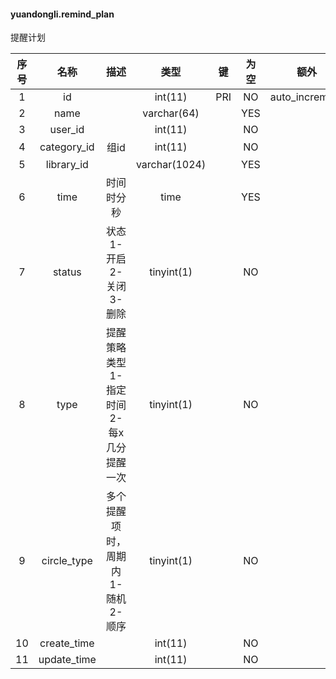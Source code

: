 #### yuandongli.remind_plan 
提醒计划

| 序号 | 名称 | 描述 | 类型 | 键 | 为空 | 额外 | 默认值 |
| :--: | :--: | :--: | :--: | :--: | :--: | :--: | :--: |
| 1 | id |  | int(11) | PRI | NO | auto_increment |  |
| 2 | name |  | varchar(64) |  | YES |  |  |
| 3 | user_id |  | int(11) |  | NO |  | 0 |
| 4 | category_id | 组id | int(11) |  | NO |  | 0 |
| 5 | library_id |  | varchar(1024) |  | YES |  |  |
| 6 | time | 时间时分秒 | time |  | YES |  | 00:00:00 |
| 7 | status | 状态 1-开启 2-关闭 3-删除 | tinyint(1) |  | NO |  | 1 |
| 8 | type | 提醒策略类型 1-指定时间 2-每x几分提醒一次  | tinyint(1) |  | NO |  | 1 |
| 9 | circle_type | 多个提醒项时，周期内 1-随机 2-顺序 | tinyint(1) |  | NO |  | 1 |
| 10 | create_time |  | int(11) |  | NO |  | 0 |
| 11 | update_time |  | int(11) |  | NO |  | 0 |
